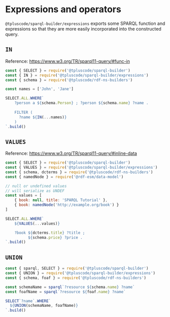 # Expressions and operators

`@tpluscode/sparql-builder/expressions` exports some SPARQL function and expressions so that they are more easily incorporated into the constructed query.

## `IN`

Reference: https://www.w3.org/TR/sparql11-query/#func-in

<run-kit>

```js
const { SELECT } = require('@tpluscode/sparql-builder')
const { IN } = require('@tpluscode/sparql-builder/expressions')
const { schema } = require('@tpluscode/rdf-ns-builders')

const names = ['John', 'Jane']

SELECT.ALL.WHERE`
    ?person a ${schema.Person} ; ?person ${schema.name} ?name .
    
    FILTER (
      ?name ${IN(...names)}
    )
`.build()
```

</run-kit>

## `VALUES`

Reference: https://www.w3.org/TR/sparql11-query/#inline-data

<run-kit>

```js
const { SELECT } = require('@tpluscode/sparql-builder')
const { VALUES } = require('@tpluscode/sparql-builder/expressions')
const { schema, dcterms } = require('@tpluscode/rdf-ns-builders')
const { namedNode } = require('@rdf-esm/data-model')

// null or undefined values
// will serialize as UNDEF
const values = [
    { book: null, title: 'SPARQL Tutorial' },
    { book: namedNode('http://example.org/book') }
]

SELECT.ALL.WHERE`
    ${VALUES(...values)}

    ?book ${dcterms.title} ?title ;
          ${schema.price} ?price .
`.build()
```

</run-kit>


## `UNION`

<run-kit>

```js
const { sparql, SELECT } = require('@tpluscode/sparql-builder')
const { UNION } = require('@tpluscode/sparql-builder/expressions')
const { schema, foaf } = require('@tpluscode/rdf-ns-builders')

const schemaName = sparql`?resource ${schema.name} ?name`
const foafName = sparql`?resource ${foaf.name} ?name`

SELECT`?name`.WHERE`
  ${UNION(schemaName, foafName)}
`.build()
```

</run-kit>
